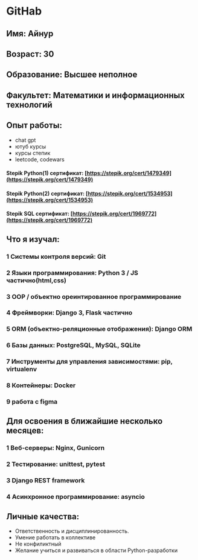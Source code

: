 # GitHab

## Имя: Айнур
## Возраст: 30
## Образование: Высшее неполное
## Факультет: Математики и информационных технологий

## Опыт работы: 
- chat gpt
- ютуб курсы
- курсы степик
- leetcode, codewars

#### Stepik Python(1) сертификат: [https://stepik.org/cert/1479349](https://stepik.org/cert/1479349)
#### Stepik Python(2) сертификат: [https://stepik.org/cert/1534953](https://stepik.org/cert/1534953)
#### Stepik SQL сертификат: [https://stepik.org/cert/1969772](https://stepik.org/cert/1969772)

## Что я изучал:
### 1 Системы контроля версий: Git
### 2 Языки программирования: Python 3 / JS частично(html,css)
### 3 OOP / объектно ореинтированное программирование
### 4 Фреймворки: Django 3, Flask частично
### 5 ORM (объектно-реляционные отображения): Django ORM
### 6 Базы данных: PostgreSQL, MySQL, SQLite
### 7 Инструменты для управления зависимостями: pip, virtualenv
### 8 Контейнеры: Docker
### 9 работа с figma

## Для освоения в ближайшие несколько месяцев:
### 1 Веб-серверы: Nginx, Gunicorn
### 2 Тестирование: unittest, pytest
### 3 Django REST framework
### 4 Асинхронное программирование: asyncio

## Личные качества:
- Ответственность и дисциплинированность.
- Умение работать в коллективе
- Не конфиликтный
- Желание учиться и развиваться в области Python-разработки